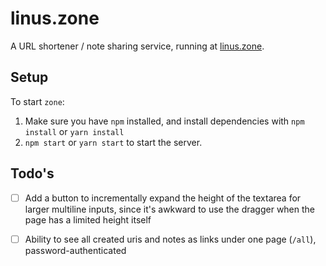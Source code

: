 # linus.zone

A URL shortener / note sharing service, running at [linus.zone](https://linus.zone).

## Setup

To start `zone`:

1. Make sure you have `npm` installed, and install dependencies with `npm install` or `yarn install`
2. `npm start` or `yarn start` to start the server.

## Todo's

- [ ] Add a button to incrementally expand the height of the textarea for larger multiline inputs, since it's awkward to use the dragger when the page has a limited height itself
- [ ] Ability to see all created uris and notes as links under one page (`/all`), password-authenticated

